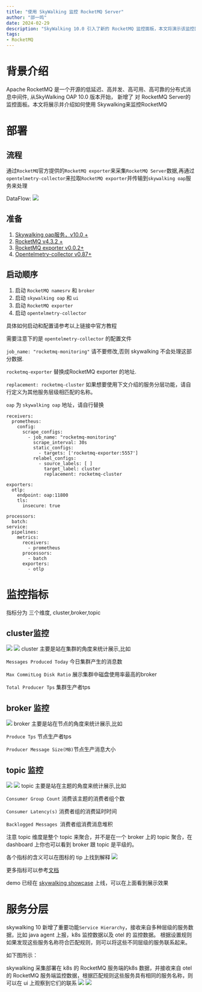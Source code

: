 ```yaml
---
title: "使用 SkyWalking 监控 RocketMQ Server"
author: "邵一鸣"
date: 2024-02-29
description: "SkyWalking 10.0 引入了新的 RocketMQ 监控面板，本文将演示该监控面板的使用。"
tags:
- RocketMQ
---
```


# 背景介绍
Apache RocketMQ 是一个开源的低延迟、高并发、高可用、高可靠的分布式消息中间件, 从SkyWalking OAP 10.0 版本开始， 新增了 对 RocketMQ Server的监控面板。本文将展示并介绍如何使用 Skywalking来监控RocketMQ

# 部署

## 流程
通过`RocketMQ`官方提供的`RocketMQ exporter`来采集`RocketMQ Server`数据,再通过`opentelmetry-collector`来拉取`RocketMQ exporter`并传输到`skywalking oap`服务来处理

DataFlow:
![](dataflow.png)

## 准备

1. [Skywalking oap服务，v10.0 +](https://github.com/apache/skywalking)
2. [RocketMQ v4.3.2 +](https://github.com/apache/rocketmq)
3. [RocketMQ exporter v0.0.2+](https://github.com/apache/rocketmq-exporter)
4. [Opentelmetry-collector v0.87+](https://github.com/open-telemetry/opentelemetry-collector-contrib)

## 启动顺序
1. 启动 `RocketMQ namesrv` 和 `broker`
2. 启动 `skywalking oap` 和 `ui`
3. 启动 `RocketMQ exporter`
4. 启动 `opentelmetry-collector`
   
具体如何启动和配置请参考以上链接中官方教程

需要注意下的是 `opentelmetry-collector` 的配置文件

`job_name: "rocketmq-monitoring"` 请不要修改,否则 skywalking 不会处理这部分数据.

`rocketmq-exporter` 替换成RocketMQ exporter 的地址.

`replacement: rocketmq-cluster` 如果想要使用下文介绍的服务分层功能，请自行定义为其他服务层级相匹配的名称。

`oap` 为 `skywalking oap` 地址，请自行替换

```
receivers:
  prometheus:
    config:
      scrape_configs:
        - job_name: "rocketmq-monitoring"
          scrape_interval: 30s
          static_configs:
            - targets: ['rocketmq-exporter:5557']
          relabel_configs:
            - source_labels: [ ]
              target_label: cluster
              replacement: rocketmq-cluster

exporters:
  otlp:
    endpoint: oap:11800
    tls:
      insecure: true

processors:
  batch:
service:
  pipelines:
    metrics:
      receivers:
        - prometheus
      processors:
        - batch
      exporters:
        - otlp

```


# 监控指标
指标分为 三个维度, cluster,broker,topic
## cluster监控
![](cluster-dashboard-1.png)
![](cluster-dashboard-2.png)
cluster 主要是站在集群的角度来统计展示,比如 

`Messages Produced Today` 今日集群产生的消息数

`Max CommitLog Disk Ratio` 展示集群中磁盘使用率最高的broker

`Total Producer Tps` 集群生产者tps


## broker 监控
![](broker-dashboard.png)
broker 主要是站在节点的角度来统计展示,比如 

`Produce Tps` 节点生产者tps

`Producer Message Size(MB)`节点生产消息大小

## topic 监控
![](topic-dashboard-1.png)
![](topic-dashboard-2.png)
topic 主要是站在主题的角度来统计展示,比如 

`Consumer Group Count` 消费该主题的消费者组个数

`Consumer Latency(s)` 消费者组的消费延时时间

`Backlogged Messages `消费者组消费消息堆积

注意 topic 维度是整个 topic 来聚合，并不是在一个 broker 上的 topic 聚合，在 dashboard 上你也可以看到 broker 跟 topic 是平级的。


各个指标的含义可以在图标的 tip 上找到解释
![](tip.png)

更多指标可以参考[文档](https://skywalking.apache.org/docs/main/next/en/setup/backend/backend-rocketmq-monitoring/#rocketmq-monitoring)


demo 已经在 [skywalking showcase](http://demo.skywalking.apache.org/dashboard/ROCKETMQ/Service/cm9ja2V0bXE6OnJvY2tldG1xLnNreXdhbGtpbmctc2hvd2Nhc2U=.1/RocketMQ-Cluster) 上线，可以在上面看到展示效果

# 服务分层
skywalking 10 新增了重要功能`Service Hierarchy`，接收来自多种层级的服务数据，比如 java agent 上报，k8s 监控数据以及 otel 的 监控数据。 根据设置规则如果发现这些服务名称符合匹配规则，则可以将这些不同层级的服务联系起来。

如下图所示：

skywalking 采集部署在 k8s 的 RocketMQ 服务端的k8s 数据，并接收来自 otel 的 RocketMQ 服务端监控数据，根据匹配规则这些服务具有相同的服务名称，则可以在 ui 上观察到它们的联系
![](service-hierarchy-1.png)
![](service-hierarchy-2.png)
